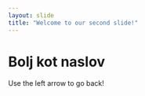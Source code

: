 ```yaml
---
layout: slide
title: "Welcome to our second slide!"
---
```

# Bolj kot naslov
Use the left arrow to go back!
